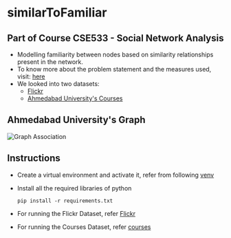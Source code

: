 # similarToFamiliar
## Part of Course CSE533 - Social Network Analysis

- Modelling familiarity between nodes based on similarity relationships present in the network.
- To know more about the problem statement and the measures used, visit: [here](https://www.canva.com/design/DAFgEG4-BYI/EKRFpEQX_FeJZpqGWIPU5Q/view?utm_content=DAFgEG4-BYI&utm_campaign=designshare&utm_medium=link&utm_source=publishsharelink)
- We looked into two datasets:
  - [Flickr](/flickr/)
  - [Ahmedabad University's Courses](/courses/)

## Ahmedabad University's Graph
![Graph Association](/courses/data/graphAssociation.png)

## Instructions

- Create a virtual environment and activate it, refer from following [venv](https://gist.github.com/loic-nazaries/c25ce9f7b01b107573796b026522a3ad)
  
- Install all the required libraries of python
  
  ```pip install -r requirements.txt```

- For running the Flickr Dataset, refer [Flickr](/flickr/)
- For running the Courses Dataset, refer [courses](/courses/README.md)